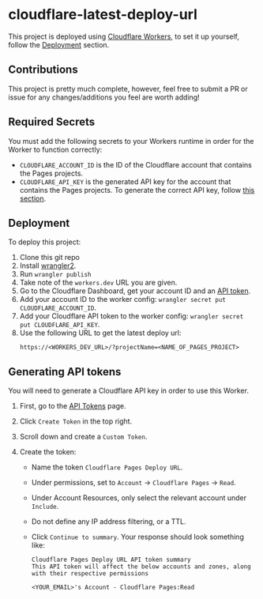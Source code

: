 # cloudflare-latest-deploy-url

This project is deployed using [Cloudflare Workers](https://workers.cloudflare.com/), to set it up yourself, follow the [Deployment](#deployment) section.

## Contributions

This project is pretty much complete, however, feel free to submit a PR or issue for any changes/additions you feel are worth adding!

## Required Secrets

You must add the following secrets to your Workers runtime in order for the Worker to function correctly:

- `CLOUDFLARE_ACCOUNT_ID` is the ID of the Cloudflare account that contains the Pages projects.
- `CLOUDFLARE_API_KEY` is the generated API key for the account that contains the Pages projects. To generate the correct API key, follow [this section](#generating-api-tokens).

## Deployment

To deploy this project:

1. Clone this git repo
1. Install [wrangler2](https://developers.cloudflare.com/workers/wrangler/get-started/).
1. Run `wrangler publish`
1. Take note of the `workers.dev` URL you are given.
1. Go to the Cloudflare Dashboard, get your account ID and an [API token](#generating-api-tokens).
1. Add your account ID to the worker config: `wrangler secret put CLOUDFLARE_ACCOUNT_ID`.
1. Add your Cloudflare API token to the worker config: `wrangler secret put CLOUDFLARE_API_KEY`.
1. Use the following URL to get the latest deploy url:
   ```
   https://<WORKERS_DEV_URL>/?projectName=<NAME_OF_PAGES_PROJECT>
   ```

## Generating API tokens

You will need to generate a Cloudflare API key in order to use this Worker.

1. First, go to the [API Tokens](https://dash.cloudflare.com/profile/api-tokens) page.
1. Click `Create Token` in the top right.
1. Scroll down and create a `Custom Token`.
1. Create the token:

   - Name the token `Cloudflare Pages Deploy URL`.
   - Under permissions, set to `Account` -> `Cloudflare Pages` -> `Read`.
   - Under Account Resources, only select the relevant account under `Include`.
   - Do not define any IP address filtering, or a TTL.
   - Click `Continue to summary`. Your response should look something like:

     ```
     Cloudflare Pages Deploy URL API token summary
     This API token will affect the below accounts and zones, along with their respective permissions

     <YOUR_EMAIL>'s Account - Cloudflare Pages:Read
     ```
